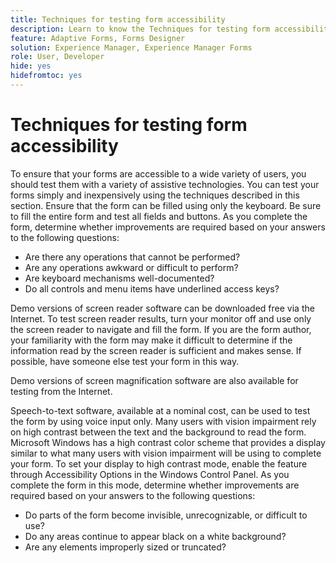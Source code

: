 ```yaml
---
title: Techniques for testing form accessibility
description: Learn to know the Techniques for testing form accessibility in forms designer
feature: Adaptive Forms, Forms Designer
solution: Experience Manager, Experience Manager Forms
role: User, Developer
hide: yes
hidefromtoc: yes
---
```

# Techniques for testing form accessibility

To ensure that your forms are accessible to a wide variety of users, you should test them with a variety of assistive technologies. You can test your forms simply and inexpensively using the techniques described in this section.
Ensure that the form can be filled using only the keyboard. Be sure to fill the entire form and test all fields and buttons. As you complete the form, determine whether improvements are required based on your answers to the following questions:

* Are there any operations that cannot be performed?
* Are any operations awkward or difficult to perform?
* Are keyboard mechanisms well-documented?
* Do all controls and menu items have underlined access keys?

Demo versions of screen reader software can be downloaded free via the Internet. To test screen reader results, turn your monitor off and use only the screen reader to navigate and fill the form. If you are the form author, your familiarity with the form may make it difficult to determine if the information read by the screen reader is sufficient and makes sense. If possible, have someone else test your form in this way.

Demo versions of screen magnification software are also available for testing from the Internet.

Speech-to-text software, available at a nominal cost, can be used to test the form by using voice input only.
Many users with vision impairment rely on high contrast between the text and the background to read the form. Microsoft Windows has a high contrast color scheme that provides a display similar to what many users with vision impairment will be using to complete your form. To set your display to high contrast mode, enable the feature through Accessibility Options in the Windows Control Panel. As you complete the form in this mode, determine whether improvements are required based on your answers to the following questions:

* Do parts of the form become invisible, unrecognizable, or difficult to use?
* Do any areas continue to appear black on a white background?
* Are any elements improperly sized or truncated?



